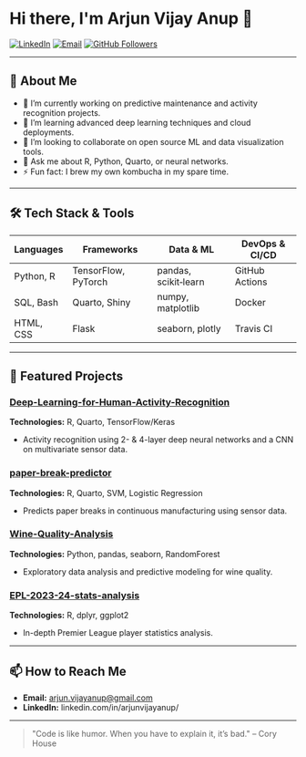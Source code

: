 <!--
  📝 Profile README template for GitHub
  Replace placeholders with your own information.
-->

# Hi there, I'm **Arjun Vijay Anup** 👋

[![LinkedIn](https://img.shields.io/badge/LinkedIn-Profile-blue)](https://www.linkedin.com/in/arjunvijayanup/)  [![Email](https://img.shields.io/badge/Email-arjun.vijayanup%40gmail.com-red)](mailto:arjun.vijayanup@gmail.com)  [![GitHub Followers](https://img.shields.io/github/followers/arjunvijayanup?label=Follow&style=social)](https://github.com/arjunvijayanup)

---

## 🚀 About Me

- 🔭 I’m currently working on predictive maintenance and activity recognition projects.
- 🌱 I’m learning advanced deep learning techniques and cloud deployments.
- 👯 I’m looking to collaborate on open source ML and data visualization tools.
- 💬 Ask me about R, Python, Quarto, or neural networks.
- ⚡ Fun fact: I brew my own kombucha in my spare time.

---

## 🛠️ Tech Stack & Tools

| Languages      | Frameworks         | Data & ML         | DevOps & CI/CD |
| -------------- | ------------------ | ----------------- | -------------- |
| Python, R      | TensorFlow, PyTorch| pandas, scikit‑learn| GitHub Actions|
| SQL, Bash      | Quarto, Shiny      | numpy, matplotlib | Docker         |
| HTML, CSS      | Flask              | seaborn, plotly   | Travis CI      |

---

<!--## 📈 GitHub Statistics

<p align="center">
  <img src="https://github-readme-stats.vercel.app/api?username=arjunvijayanup&show_icons=true&theme=radical" alt="Your GitHub Stats" />
</p>

--->

## 📂 Featured Projects

<!-- Use GitHub’s pinning feature to pin these in your profile -->

### [Deep-Learning-for-Human-Activity-Recognition ](https://github.com/arjunvijayanup/Deep-Learning-for-Human-Activity-Recognition)
**Technologies:** R, Quarto, TensorFlow/Keras
- Activity recognition using 2- & 4-layer deep neural networks and a CNN on multivariate sensor data.

### [paper-break-predictor](https://github.com/arjunvijayanup/paper-break-predictor)
**Technologies:** R, Quarto, SVM, Logistic Regression
- Predicts paper breaks in continuous manufacturing using sensor data.

### [Wine-Quality-Analysis](https://github.com/arjunvijayanup/Wine-Quality-Analysis)
**Technologies:** Python, pandas, seaborn, RandomForest
- Exploratory data analysis and predictive modeling for wine quality.

### [EPL-2023-24-stats-analysis ](https://github.com/arjunvijayanup/EPL-2023-24-stats-analysis)
**Technologies:** R, dplyr, ggplot2
- In-depth Premier League player statistics analysis.

---

## 📫 How to Reach Me

- **Email:** arjun.vijayanup@gmail.com
- **LinkedIn:** linkedin.com/in/arjunvijayanup/

---

> "Code is like humor. When you have to explain it, it’s bad." – Cory House

